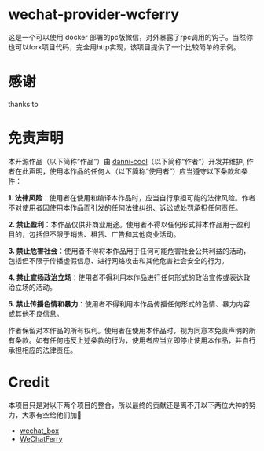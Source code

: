 # wechat-provider-wcferry
这是一个可以使用 docker 部署的pc版微信，对外暴露了rpc调用的钩子。当然你也可以fork项目代码，完全用http实现，该项目提供了一个比较简单的示例。

# 感谢

thanks to [](wechat-provider-wcferry)

# 免责声明

本开源作品（以下简称“作品”）由 [danni-cool](https://github.com/danni-cool)（以下简称“作者”）开发并维护, 作者在此声明，使用本作品的任何人（以下简称“使用者”）应当遵守以下条款和条件：

**1. 法律风险**：使用者在使用和编译本作品时，应当自行承担可能的法律风险。作者不对使用者因使用本作品而引发的任何法律纠纷、诉讼或处罚承担任何责任。

**2. 禁止盈利**：本作品仅供非商业用途。使用者不得以任何形式将本作品用于盈利目的，包括但不限于销售、租赁、广告和其他商业活动。

**3. 禁止危害社会**：使用者不得将本作品用于任何可能危害社会公共利益的活动，包括但不限于传播虚假信息、进行网络攻击和其他危害社会安全的行为。

**4. 禁止宣扬政治立场**：使用者不得利用本作品进行任何形式的政治宣传或表达政治立场的活动。

**5. 禁止传播色情和暴力**：使用者不得利用本作品传播任何形式的色情、暴力内容或其他不良信息。

作者保留对本作品的所有权利。使用者在使用本作品时，视为同意本免责声明的所有条款。如有任何违反上述条款的行为，使用者应当立即停止使用本作品，并自行承担相应的法律责任。



# Credit

本项目只是对以下两个项目的整合，所以最终的贡献还是离不开以下两位大神的努力，大家有空给他们加🌟

- [wechat_box](https://github.com/Saroth/docker_wechat)
- [WeChatFerry](https://github.com/lich0821/WeChatFerry)
